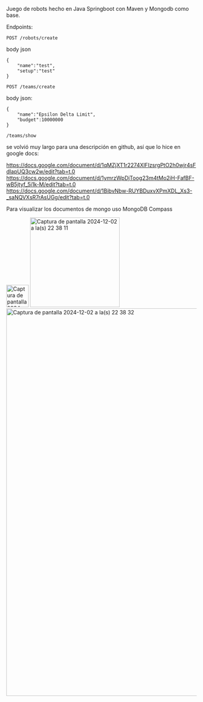 Juego de robots hecho en Java Springboot con Maven y Mongodb como base.

Endpoints:

```
POST /robots/create
```


body json
```
{
    "name":"test",
    "setup":"test"
}
```


```
POST /teams/create
```


body json:
```
{
    "name":"Epsilon Delta Limit",
    "budget":10000000
}
```

```
/teams/show
```


se volvió muy largo para una descripción en github, así que lo hice en google docs:


https://docs.google.com/document/d/1qMZjXT1r2274XlFIzsrgPtO2h0wjr4sFdIapUQ3cw2w/edit?tab=t.0
https://docs.google.com/document/d/1ymrzWpDjToog23m4tMo2iH-FafBF-wB5jtyf_5i1k-M/edit?tab=t.0
https://docs.google.com/document/d/1BibvNbw-RUYBDuxvXPmXDL_Xs3-_saNQVXsR7rAsUGg/edit?tab=t.0

Para visualizar los documentos de mongo uso MongoDB Compass

<img width="59" alt="Captura de pantalla 2024-12-02 a la(s) 22 37 58" src="https://github.com/user-attachments/assets/696f25bc-9132-4073-9745-20faed51fc1f">



<img width="237" alt="Captura de pantalla 2024-12-02 a la(s) 22 38 11" src="https://github.com/user-attachments/assets/386f2ef9-9815-4f60-b7aa-721d63db2233">


<img width="1024" alt="Captura de pantalla 2024-12-02 a la(s) 22 38 32" src="https://github.com/user-attachments/assets/0a256e33-3449-4451-b148-5026e8d3eaf8">








